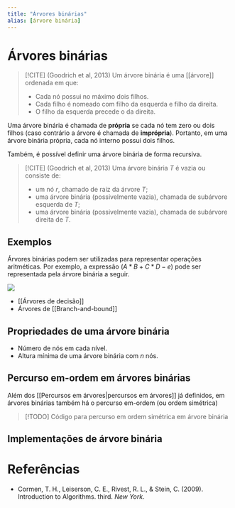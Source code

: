 ```yaml
---
title: "Árvores binárias"
alias: [árvore binária]
---
```


# Árvores binárias

> [!CITE] (Goodrich et al, 2013)
> Um árvore binária é uma [[árvore]] ordenada em que:
> - Cada nó possui no máximo dois filhos.
> - Cada filho é nomeado com filho da esquerda e filho da direita.
> - O filho da esquerda precede o da direita.

Uma árvore binária é chamada de **própria** se cada nó tem zero ou dois filhos (caso contrário a árvore é chamada de **imprópria**). Portanto, em uma árvore binária própria, cada nó interno possui dois filhos.

Também, é possível definir uma árvore binária de forma recursiva.
> [!CITE] (Goodrich et al, 2013)
> Uma árvore binária $T$ é vazia ou consiste de:
> - um nó $r$, chamado de raiz da árvore $T$;
> - uma árvore binária (possivelmente vazia), chamada de subárvore esquerda de $T$;
> - uma árvore binária (possivelmente vazia), chamada de subárvore direita de $T$.

## Exemplos

Árvores binárias podem ser utilizadas para representar operações aritméticas. Por exemplo, a expressão $(A*B + C*D - e)$ pode ser representada pela árvore binária a seguir. 

[![](https://mermaid.ink/img/pako:eNpdj7EOwjAMRH_F8kibgY4ZkIDyBWUjDFZjaEWTViEZUNV_J02XKvbid7qTzjO2o2aU-HY0dXCvlYU4AoQ4QbGHG2xUJDJhOD4Oz01aIannjC9ZpNpHqqReIRNig3WxRMPOUK9juXn1KPQdG1Yo46nJfRQqu0QfBT82P9ui9C5wiWHS5LnuKf5kUL5o-PLyB1CmQQY)](https://mermaid.live/edit#pako:eNpdj7EOwjAMRH_F8kibgY4ZkIDyBWUjDFZjaEWTViEZUNV_J02XKvbid7qTzjO2o2aU-HY0dXCvlYU4AoQ4QbGHG2xUJDJhOD4Oz01aIannjC9ZpNpHqqReIRNig3WxRMPOUK9juXn1KPQdG1Yo46nJfRQqu0QfBT82P9ui9C5wiWHS5LnuKf5kUL5o-PLyB1CmQQY)

- [[Árvores de decisão]]
- Árvores de [[Branch-and-bound]]

## Propriedades de uma árvore binária

- Número de nós em cada nível.
- Altura mínima de uma árvore binária com $n$ nós. 

## Percurso em-ordem em árvores binárias

Além dos [[Percursos em árvores|percursos em árvores]] já definidos, em árvores binárias também há o percurso em-ordem (ou ordem simétrica)

>[!TODO]
> Código para percurso em ordem simétrica em árvore binária

## Implementações de árvore binária


# Referências
- Cormen, T. H., Leiserson, C. E., Rivest, R. L., & Stein, C. (2009). Introduction to Algorithms. third. _New York_.
